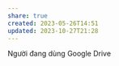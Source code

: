 ```yaml
---
share: true
created: 2023-05-26T14:51
updated: 2023-10-27T21:28
---
```


Người đang dùng Google Drive
